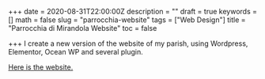 +++
date = 2020-08-31T22:00:00Z
description = ""
draft = true
keywords = []
math = false
slug = "parrocchia-website"
tags = ["Web Design"]
title = "Parrocchia di Mirandola Website"
toc = false

+++
I create a new version of the website of my parish, using Wordpress, Elementor, Ocean WP and several plugin.

[Here is the website.](parrocchiamirandola.it)